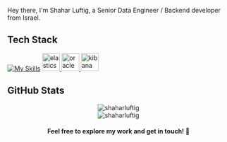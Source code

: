 Hey there, I'm Shahar Luftig, a Senior Data Engineer / Backend developer from Israel.

## Tech Stack

[![My Skills](https://skillicons.dev/icons?i=python,java,js,docker,fastapi,spring,git,kafka,linux,mongodb,redis,kubernetes,react,rust)](https://skillicons.dev)
<a href="https://www.elastic.co" target="_blank" rel="noreferrer"> 
  <img src="https://www.vectorlogo.zone/logos/elastic/elastic-icon.svg" alt="elasticsearch" width="40" height="40"/> 
</a> 
<a href="https://www.oracle.com/" target="_blank" rel="noreferrer"> 
  <img src="https://cdn.jsdelivr.net/gh/devicons/devicon/icons/oracle/oracle-original.svg" alt="oracle" width="40" height="40"/> 
</a> 
<a href="https://www.elastic.co/kibana" target="_blank" rel="noreferrer"> 
  <img src="https://www.vectorlogo.zone/logos/elasticco_kibana/elasticco_kibana-icon.svg" alt="kibana" width="40" height="40"/> 
</a>

## GitHub Stats

<div align="center">
  <img src="https://github-readme-stats.vercel.app/api?username=shaharluftig&theme=material-palenight&hide_border=false&include_all_commits=true&count_private=true" alt="shaharluftig" />
</div>

<div align="center">
  <img src="https://github-readme-stats.vercel.app/api/top-langs/?username=shaharluftig&theme=material-palenight&hide_border=false&include_all_commits=true&count_private=true&layout=compact" alt="shaharluftig" />
</div>

<div align="center">
<h4>Feel free to explore my work and get in touch! 🚀</h1>
</div>
